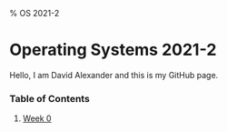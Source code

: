 % OS 2021-2
# Operating Systems 2021-2
Hello, I am David Alexander and this is my GitHub page.

### Table of Contents
1. [Week 0](w00/)
